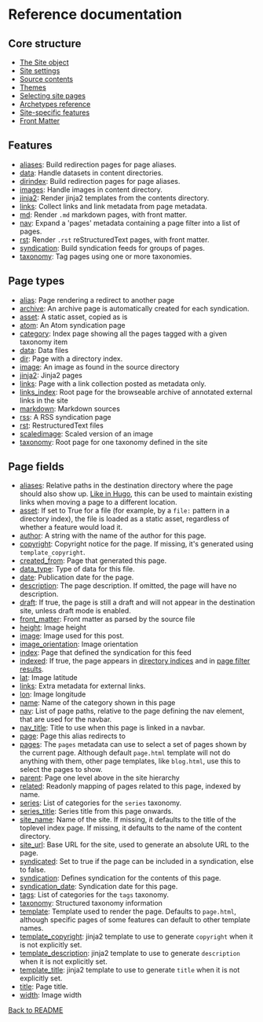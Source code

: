 # Reference documentation

## Core structure

* [The Site object](site.md)
* [Site settings](settings.md)
* [Source contents](contents.md)
* [Themes](theme.md)
* [Selecting site pages](page-filter.md)
* [Archetypes reference](archetypes.md)
* [Site-specific features](feature.md)
* [Front Matter](front-matter.md)

## Features

* [aliases](features/aliases.md): Build redirection pages for page aliases.
* [data](features/data.md): Handle datasets in content directories.
* [dirindex](features/dirindex.md): Build redirection pages for page aliases.
* [images](features/images.md): Handle images in content directory.
* [jinja2](features/jinja2.md): Render jinja2 templates from the contents directory.
* [links](features/links.md): Collect links and link metadata from page metadata.
* [md](features/md.md): Render ``.md`` markdown pages, with front matter.
* [nav](features/nav.md): Expand a 'pages' metadata containing a page filter into a list of pages.
* [rst](features/rst.md): Render ``.rst`` reStructuredText pages, with front matter.
* [syndication](features/syndication.md): Build syndication feeds for groups of pages.
* [taxonomy](features/taxonomy.md): Tag pages using one or more taxonomies.

## Page types

* [alias](pages/alias.md): Page rendering a redirect to another page
* [archive](pages/archive.md): An archive page is automatically created for each syndication.
* [asset](pages/asset.md): A static asset, copied as is
* [atom](pages/atom.md): An Atom syndication page
* [category](pages/category.md): Index page showing all the pages tagged with a given taxonomy item
* [data](pages/data.md): Data files
* [dir](pages/dir.md): Page with a directory index.
* [image](pages/image.md): An image as found in the source directory
* [jinja2](pages/jinja2.md): Jinja2 pages
* [links](pages/links.md): Page with a link collection posted as metadata only.
* [links_index](pages/links_index.md): Root page for the browseable archive of annotated external links in the
site
* [markdown](pages/markdown.md): Markdown sources
* [rss](pages/rss.md): A RSS syndication page
* [rst](pages/rst.md): RestructuredText files
* [scaledimage](pages/scaledimage.md): Scaled version of an image
* [taxonomy](pages/taxonomy.md): Root page for one taxonomy defined in the site

## Page fields

* [aliases](fields/aliases.md): Relative paths in the destination directory where the page should also show up.
[Like in Hugo](https://gohugo.io/extras/aliases/), this can be used to maintain
existing links when moving a page to a different location.
* [asset](fields/asset.md): If set to True for a file (for example, by a `file:` pattern in a directory
index), the file is loaded as a static asset, regardless of whether a feature
would load it.
* [author](fields/author.md): A string with the name of the author for this page.
* [copyright](fields/copyright.md): Copyright notice for the page. If missing, it's generated using
`template_copyright`.
* [created_from](fields/created_from.md): Page that generated this page.
* [data_type](fields/data_type.md): Type of data for this file.
* [date](fields/date.md): Publication date for the page.
* [description](fields/description.md): The page description. If omitted, the page will have no description.
* [draft](fields/draft.md): If true, the page is still a draft and will not appear in the destination site,
unless draft mode is enabled.
* [front_matter](fields/front_matter.md): Front matter as parsed by the source file
* [height](fields/height.md): Image height
* [image](fields/image.md): Image used for this post.
* [image_orientation](fields/image_orientation.md): Image orientation
* [index](fields/index.md): Page that defined the syndication for this feed
* [indexed](fields/indexed.md): If true, the page appears in [directory indices](dir.md) and in
[page filter results](page_filter.md).
* [lat](fields/lat.md): Image latitude
* [links](fields/links.md): Extra metadata for external links.
* [lon](fields/lon.md): Image longitude
* [name](fields/name.md): Name of the category shown in this page
* [nav](fields/nav.md): List of page paths, relative to the page defining the nav element, that
are used for the navbar.
* [nav_title](fields/nav_title.md): Title to use when this page is linked in a navbar.
* [page](fields/page.md): Page this alias redirects to
* [pages](fields/pages.md): The `pages` metadata can use to select a set of pages shown by the current
page. Although default `page.html` template will not do anything with them,
other page templates, like `blog.html`, use this to select the pages to show.
* [parent](fields/parent.md): Page one level above in the site hierarchy
* [related](fields/related.md): Readonly mapping of pages related to this page, indexed by name.
* [series](fields/series.md): List of categories for the `series` taxonomy.
* [series_title](fields/series_title.md): Series title from this page onwards.
* [site_name](fields/site_name.md): Name of the site. If missing, it defaults to the title of the toplevel index
page. If missing, it defaults to the name of the content directory.
* [site_url](fields/site_url.md): Base URL for the site, used to generate an absolute URL to the page.
* [syndicated](fields/syndicated.md): Set to true if the page can be included in a syndication, else to false.
* [syndication](fields/syndication.md): Defines syndication for the contents of this page.
* [syndication_date](fields/syndication_date.md): Syndication date for this page.
* [tags](fields/tags.md): List of categories for the `tags` taxonomy.
* [taxonomy](fields/taxonomy.md): Structured taxonomy information
* [template](fields/template.md): Template used to render the page. Defaults to `page.html`, although specific
pages of some features can default to other template names.
* [template_copyright](fields/template_copyright.md): jinja2 template to use to generate `copyright` when it is not explicitly set.
* [template_description](fields/template_description.md): jinja2 template to use to generate `description` when it is not
explicitly set.
* [template_title](fields/template_title.md): jinja2 template to use to generate `title` when it is not explicitly set.
* [title](fields/title.md): Page title.
* [width](fields/width.md): Image width

[Back to README](../../README.md)
